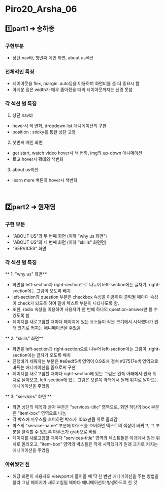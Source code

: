 # Piro20_Arsha_06

<!------------------------------------- part 1: 하종 ---------------------------------------->

## 1️⃣part1 ➜ 송하종

### 구현부분

- 상단 nav바, 첫번째 메인 화면, about us섹션

### 전체적인 특징

- 레이아웃을 flex, margin: auto등을 이용하여 화면비를 좀 더 중요시 함
- 아쉬운 점은 width가 매우 좁아졌을 때의 레이아웃까지는 신경 못씀

### 각 섹션 별 특징

1. 상단 nav바

- hover시 색 변화, dropdown list 애니메이션의 구현
- position : sticky를 통한 상단 고정

2. 첫번째 메인 화면

- get start, watch video hover시 색 변화, img의 up-down 애니메이션
- 로고 hover시 확대와 색변화

3. about us섹션

- learn more 버튼의 hover시 색변화

<br>

<!------------------------------------- part 2: 재영 ---------------------------------------->

## 2️⃣part2 ➜ 원재영

### 구현 부분

- "ABOUT US"의 두 번째 화면 (이하 "why us 화면")
- "ABOUT US"의 세 번째 화면 (이하 "skills" 화면면)
- "SERVICES" 화면
  <br>

### 각 섹션 별 특징

** 1. "why us" 화면**

- 화면을 left-section과 right-section으로 나누어 left-section에는 글자가, right-section에는 그림이 오도록 배치
- left-section의 question 부분은 checkbox 속성을 이용하여 클릭될 때마다 속성이 check가 되도록 하여 밑에 텍스트 부분이 나타나도록 함.
- 또한, radio 속성을 이용하여 사용자가 한 번에 하나의 question-answer만 볼 수 있도록 함
- 페이지를 새로고침할 때마다 페이지에 있는 요소들이 작은 크기에서 시작했다가 원래 크기로 커지는 애니메이션을 주었음

** 2. "skills" 화면**

- 화면을 left-section과 right-section으로 나누어 left-section에는 그림이, right-section에는 글자가 오도록 배치
- 진행바가 채워지는 부분은 #e8edf5색 영역이 0.9초에 걸쳐 #37517e색 영역으로 바뀌는 애니메이션을 줌으로써 구현
- 페이지를 새로고침할 때마다 right-section에 있는 그림은 왼쪽 아래에서 원래 위치로 날아오고, left-section에 있는 그림은 오른쪽 아래에서 원래 위치로 날아오는 애니메이션을 주었음

** 3. "services" 화면 **

- 화면 상단의 제목과 글자 부분은 "services-title" 영역으로, 화면 하단의 box 부분은 "item-box" 영역으로 나눔
- 각 박스에 마우스를 호버하면 박스가 10px만큼 위로 올라감
- 박스의 "service-name" 부분에 마우스를 호버하면 텍스트의 색상이 바뀌고, 그 부분을 클릭할 수 있도록 마우스가 grab으로 바뀜
- 페이지를 새로고침할 때마다 "services-title" 영역의 텍스트들은 아래에서 원래 위치로 올라오고, "item-box" 영역의 박스들은 작게 시작했다가 원래 크기로 커지는 애니메이션을 주었음

### 아쉬웠던 점

- 해당 화면이 사용자의 viewport에 들어올 때 딱 한 번만 애니메이션을 주는 방법을 몰라 그냥 페이지가 새로고침될 때마다 애니메이션이 발생하도록 한 것

<br>

<!------------------------------------- part 3: 기택 ---------------------------------------->

<br>

<!------------------------------------- part 4: 채연 ---------------------------------------->
